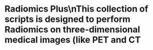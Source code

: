 # Radiomics Plus\nThis collection of scripts is designed to perform Radiomics on three-dimensional medical images (like PET and CT